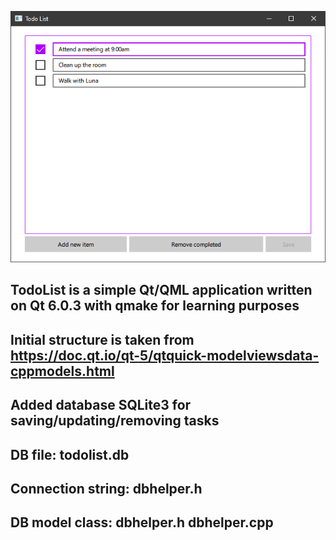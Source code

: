 ![GUI Todo List](https://github.com/huserman/qt-todolist/blob/main/app-screenshot.png?raw=true)
## TodoList is a simple Qt/QML application written on Qt 6.0.3 with qmake for learning purposes
## Initial structure is taken from https://doc.qt.io/qt-5/qtquick-modelviewsdata-cppmodels.html
## Added database SQLite3 for saving/updating/removing tasks
##
## DB file: todolist.db
## Connection string: dbhelper.h
## DB model class: dbhelper.h dbhelper.cpp
